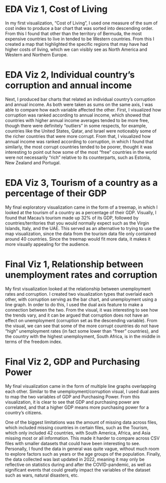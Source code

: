 # EDA Viz 1, Cost of Living

In my first visualization, “Cost of Living”, I used one measure of the sum of cost index to produce a bar chart that was sorted into descending order. From this I found that other than the territory of Bermuda, the most expensive countries to live in tended to be Western countries. From this I created a map that highlighted the specific regions that may have had higher costs of living, which we can visibly see as North America and Western and Northern Europe.

# EDA Viz 2, Individual country’s corruption and annual income

Next, I produced bar charts that related an individual country’s corruption and annual income. As both were taken as sums on the same axis, I was able to compare how each variable affected the other. First, I visualized how corruption was ranked according to annual income, which showed that countries with higher annual income averages tended to be more free, though there were definitely “outliers” in some respects, for example, countries like the United States, Qatar, and Israel were noticeably some of the richer countries that were more corrupt. From that, I visualized how annual income was ranked according to corruption, in which I found that similarly, the most corrupt countries tended to be poorer, thought it was interesting to point out how some of the most “free” countries in the world were not necessarily “rich” relative to its counterparts, such as Estonia, New Zealand and Portugal.

# EDA Viz 3, Tourism of a country as a percentage of their GDP

My final exploratory visualization came in the form of a treemap, in which I looked at the tourism of a country as a percentage of their GDP. Visually, I found that Macau’s tourism made up 32% of its GDP, followed by countries/territories that you would normally expect such as the Virgin Islands, Italy, and the UAE. This served as an alternative to trying to use the map visualization, since the data from the tourism data file only contained around 40 countries. Since the treemap would fit more data, it makes it more visually appealing for the audience.

# Final Viz 1, Relationship between unemployment rates and corruption

My first visualization looked at the relationship between unemployment rates and corruption. I created two visualization types that overlaid each other, with corruption serving as the bar chart, and unemployment using a line graph. In order to do this, I used the dual axis feature to make a connection between the two. From the visual, it was interesting to see how the trends vary, and it can be argued that corruption does not have an effect on unemployment (corruption set as the descending variable). From the visual, we can see that some of the more corrupt countries do not have “high” unemployment rates (in fact some lower than “freer” countries), and the country with the highest unemployment, South Africa, is in the middle in terms of the freedom index.

# Final Viz 2, GDP and Purchasing Power

My final visualization came in the form of multiple line graphs overlapping each other. Similar to the unemployment/corruption visual, I used dual axes to map the two variables of GDP and Purchasing Power. From this visualization, it is clear to see that GDP and purchasing power are correlated, and that a higher GDP means more purchasing power for a country’s citizens.

One of the biggest limitations was the amount of missing data across files, which included missing countries in certain files, such as the Tourism, which only included 42 countries, with South America, Africa, and Asia missing most or all information. This made it harder to compare across CSV files with smaller datasets that could have been interesting to see. Personally, I found the data in general was quite vague, without  much room to explore factors such as years or the age groups of the population. Finally, the data collected was last updated in 2022, meaning it may only be reflective on statistics during and after the COVID-pandemic, as well as significant events that could greatly impact the variables of the dataset such as wars, natural disasters, etc. 
